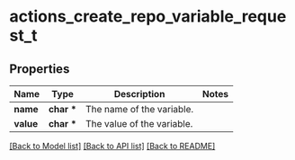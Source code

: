 # actions_create_repo_variable_request_t

## Properties
Name | Type | Description | Notes
------------ | ------------- | ------------- | -------------
**name** | **char \*** | The name of the variable. | 
**value** | **char \*** | The value of the variable. | 

[[Back to Model list]](../README.md#documentation-for-models) [[Back to API list]](../README.md#documentation-for-api-endpoints) [[Back to README]](../README.md)


